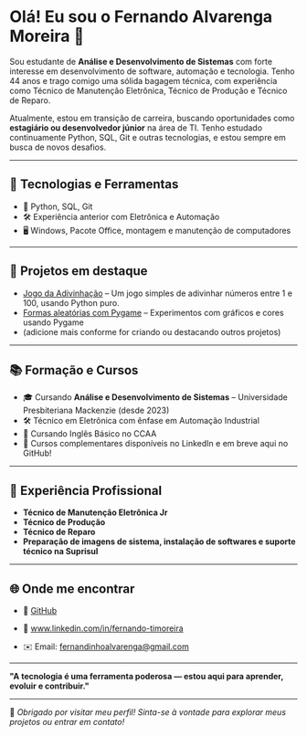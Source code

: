 # Olá! Eu sou o Fernando Alvarenga Moreira 👋

Sou estudante de **Análise e Desenvolvimento de Sistemas** com forte interesse em desenvolvimento de software, automação e tecnologia. Tenho 44 anos e trago comigo uma sólida bagagem técnica, com experiência como Técnico de Manutenção Eletrônica, Técnico de Produção e Técnico de Reparo.

Atualmente, estou em transição de carreira, buscando oportunidades como **estagiário ou desenvolvedor júnior** na área de TI. Tenho estudado continuamente Python, SQL, Git e outras tecnologias, e estou sempre em busca de novos desafios.

---

## 🚀 Tecnologias e Ferramentas

- 🔧 Python, SQL, Git
- 🛠️ Experiência anterior com Eletrônica e Automação
- 🖥️ Windows, Pacote Office, montagem e manutenção de computadores

---

## 📌 Projetos em destaque

- [Jogo da Adivinhação](https://github.com/fmoreira10/diario-dev-fernando/blob/main/2025-04-jogo-adivinhacao/jogo.py) – Um jogo simples de adivinhar números entre 1 e 100, usando Python puro.
- [Formas aleatórias com Pygame](https://github.com/fmoreira10/Formas-Pygame) – Experimentos com gráficos e cores usando Pygame  
- (adicione mais conforme for criando ou destacando outros projetos)

---

## 📚 Formação e Cursos

- 🎓 Cursando **Análise e Desenvolvimento de Sistemas** – Universidade Presbiteriana Mackenzie (desde 2023)
- 🛠️ Técnico em Eletrônica com ênfase em Automação Industrial
- 📖 Cursando Inglês Básico no CCAA
- 📃 Cursos complementares disponíveis no LinkedIn e em breve aqui no GitHub!

---

## 💼 Experiência Profissional

- **Técnico de Manutenção Eletrônica Jr**
- **Técnico de Produção**
- **Técnico de Reparo**
- **Preparação de imagens de sistema, instalação de softwares e suporte técnico na Suprisul**

---

## 🌐 Onde me encontrar

- 🔗 [GitHub](https://github.com/fmoreira10)
- 🔗 www.linkedin.com/in/fernando-timoreira

- ✉️ Email: fernandinhoalvarenga@gmail.com

---

**"A tecnologia é uma ferramenta poderosa — estou aqui para aprender, evoluir e contribuir."**

---

👀 *Obrigado por visitar meu perfil! Sinta-se à vontade para explorar meus projetos ou entrar em contato!*

